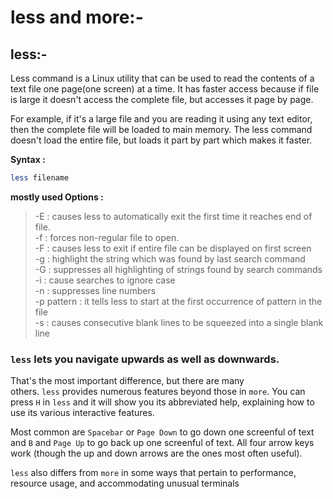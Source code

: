 # less and more:-

## less:-

Less command is a Linux utility that can be used to read the contents of a text file one page(one screen) at a time. It has faster access because if file is large it doesn't access the complete file, but accesses it page by page.

For example, if it's a large file and you are reading it using any text editor, then the complete file will be loaded to main memory. The less command doesn't load the entire file, but loads it part by part which makes it faster.

**Syntax :**

```bash
less filename
```

**mostly used Options :**

> -E : causes less to automatically exit the first time it reaches end of file.\
> -f : forces non-regular file to open.\
> -F : causes less to exit if entire file can be displayed on first screen\
> -g : highlight the string which was found by last search command\
> -G : suppresses all highlighting of strings found by search commands\
> -i : cause searches to ignore case\
> -n : suppresses line numbers\
> -p pattern : it tells less to start at the first occurrence of pattern in the file\
> -s : causes consecutive blank lines to be squeezed into a single blank line

### `less` lets you navigate upwards as well as downwards.

That's the most important difference, but there are many others. `less` provides numerous features beyond those in `more`. You can press `H` in `less` and it will show you its abbreviated help, explaining how to use its various interactive features.

Most common are `Spacebar` or `Page Down` to go down one screenful of text and `B` and `Page Up` to go back up one screenful of text. All four arrow keys work (though the up and down arrows are the ones most often useful).

`less` also differs from `more` in some ways that pertain to performance, resource usage, and accommodating unusual terminals
